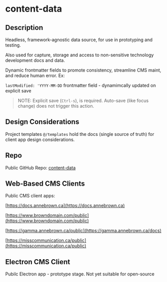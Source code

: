 # content-data

## Description

Headless, framework-agnostic data source, for use in prototyping and testing.

Also used for capture, storage and access to non-sensitive technology development docs and data.

Dynamic frontmatter fields to promote consistency, streamline CMS maint, and reduce human error.  Ex:

`lastModified: 'YYYY-MM-DD` frontmatter field - dynamimcally updated on explicit save

> NOTE: Explicit save (`Ctrl-s`), is required.  Auto-save (like focus change) does not trigger this action.

## Design Considerations

Project templates `@/templates` hold the docs (single source of truth) for client app design considerations.

## Repo

Public GitHub Repo: [content-data](https://github.com/annebrown/content-data.git)

## Web-Based CMS Clients

Public CMS client apps:

[https://docs.annebrown.ca](https://docs.annebrown.ca)

[https://www.browndomain.com/public](https://www.browndomain.com/public)

[https://gamma.annebrown.ca/public](https://gamma.annebrown.ca/docs)

[https://misscommunication.ca/public](https://misscommunication.ca/public)

## Electron CMS Client

Pubilc Electron app - prototype stage.  Not yet suitable for open-source
